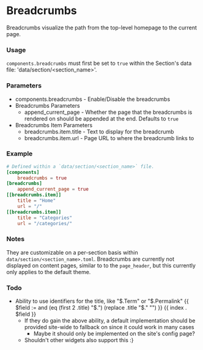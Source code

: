 
# Breadcrumbs
Breadcrumbs visualize the path from the top-level homepage to the current page.

### Usage
`components.breadcrumbs` must first be set to `true` within the Section's data
	file: 'data/section/<section_name>'.

### Parameters
* components.breadcrumbs - Enable/Disable the breadcrumbs
* Breadcrumbs Parameters
	* append_current_page - Whether the page that the breadcrumbs is rendered
		on should be appended at the end. Defaults to `true`
* Breadcrumbs Item Parameters
	* breadcrumbs.item.title - Text to display for the breadcrumb
	* breadcrumbs.item.url - Page URL to where the breadcrumb links to

### Example
```toml
# Defined within a `data/section/<section_name>` file.
[components]
	breadcrumbs = true
[breadcrumbs]
	append_current_page = true
[[breadcrumbs.item]]
	title = "Home"
	url = "/"
[[breadcrumbs.item]]
	title = "Categories"
	url = "/categories/"
```

### Notes
They are customizable on a per-section basis within `data/section/<section_name>.toml`.
Breadcrumbs are currently not displayed on content pages, similar to to the
	`page_header`, but this currently only applies to the default theme.

### Todo
* Ability to use identifiers for the title, like "$.Term" or "$.Permalink"
		{{ $field := and (eq (first 2 .title) "$.") (replace .title "$." "") }}
		{{ index . $field }}
	* If they do gain the above ability, a default implementation should be
		provided site-wide to fallback on since it could work in many cases
		* Maybe it should only be implemented on the site's config page?
	* Shouldn't other widgets also support this :}


